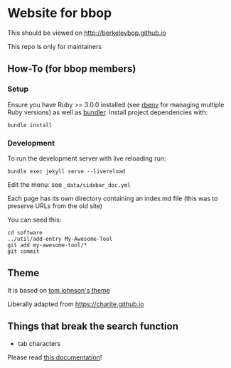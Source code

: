 # Website for bbop

This should be viewed on http://berkeleybop.github.io

This repo is only for maintainers

## How-To (for bbop members)

### Setup

Ensure you have Ruby >= 3.0.0 installed (see [rbenv](https://github.com/rbenv/rbenv) for managing multiple Ruby versions) as well as [bundler](https://bundler.io/). Install project dependencies with:

```
bundle install
```

### Development

To run the development server with live reloading run:

```
bundle exec jekyll serve --livereload
```

Edit the menu: see `_data/sidebar_doc.yml`

Each page has its own directory containing an index.md file (this was to preserve URLs from the old site)

You can seed this:

```
cd software
../util/add-entry My-Awesome-Tool
git add my-awesome-tool/*
git commit
```

## Theme

It is based on [tom johnson's theme](https://github.com/tomjohnson1492/documentation-theme-jekyll)

Liberally adapted from https://charite.github.io

## Things that break the search function

 - tab characters


Please read [this documentation](http://idratherbewriting.com/documentation-theme-jekyll/mydoc/mydoc_search_configuration.html)!
